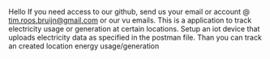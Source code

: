 Hello
If you need access to our github, send us your email or account @ tim.roos.bruijn@gmail.com or our vu emails.
This is a application to track electricity usage or generation at certain locations. Setup an iot device that uploads electricity data as specified in the postman file. Than you can track an created location energy usage/generation
